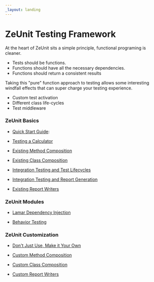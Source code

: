 ```yaml
---
_layout: landing
---
```


# ZeUnit Testing Framework

At the heart of ZeUnit sits a simple principle, functional programing is cleaner.  
- Tests should be functions.
- Functions should have all the necessary dependencies.
- Functions should return a consistent results

Taking this "pure" function approach to testing allows some interesting windfall effects that can super charge your testing experience.

- Custom test activation
- Different class life-cycles
- Test middleware

### ZeUnit Basics
* [Quick Start Guide](https://github.com/SergeiGolos/ZeUnit/wiki/Quick-Start-Guide):

* [Testing a Calculator](https://github.com/SergeiGolos/ZeUnit/wiki/Testing-A-Calculator)
* [Existing Method Composition](https://github.com/SergeiGolos/ZeUnit/wiki/Existing-Method-Composition)
* [Existing Class Composition](https://github.com/SergeiGolos/ZeUnit/wiki/Existing-Class-Composition)

* [Integration Testing and Test Lifecycles](https://github.com/SergeiGolos/ZeUnit/wiki/Testing-A-Calculator)
* [Integration Testing and Report Generation](https://github.com/SergeiGolos/ZeUnit/wiki/Testing-A-Calculator)
* [Existing Report Writers](https://github.com/SergeiGolos/ZeUnit/wiki/Existing-Report-Writers)

### ZeUnit Modules
* [Lamar Dependency Injection](https://github.com/SergeiGolos/ZeUnit/wiki/Lamar-Dependency-Injection)

* [Behavior Testing](https://github.com/SergeiGolos/ZeUnit/wiki/Behavior-Testing)

### ZeUnit Customization 
* [Don't Just Use, Make it Your Own](https://github.com/SergeiGolos/ZeUnit/wiki/Don't-Just-Use,-Make-it-Your-Own)

* [Custom Method Composition](https://github.com/SergeiGolos/ZeUnit/wiki/Custom-Method-Composition)
* [Custom Class Composition](https://github.com/SergeiGolos/ZeUnit/wiki/Custom-Class-Composition)
* [Custom Report Writers](https://github.com/SergeiGolos/ZeUnit/wiki/Custom-Report-Writers)
